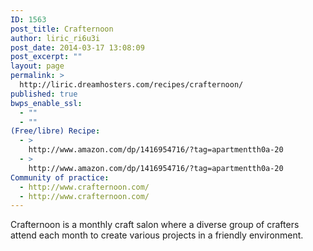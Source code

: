 ```yaml
---
ID: 1563
post_title: Crafternoon
author: liric_ri6u3i
post_date: 2014-03-17 13:08:09
post_excerpt: ""
layout: page
permalink: >
  http://liric.dreamhosters.com/recipes/crafternoon/
published: true
bwps_enable_ssl:
  - ""
  - ""
(Free/libre) Recipe:
  - >
    http://www.amazon.com/dp/1416954716/?tag=apartmentth0a-20
  - >
    http://www.amazon.com/dp/1416954716/?tag=apartmentth0a-20
Community of practice:
  - http://www.crafternoon.com/
  - http://www.crafternoon.com/
---
```

Crafternoon is a monthly craft salon where a diverse group of crafters attend each month to create various projects in a friendly environment.